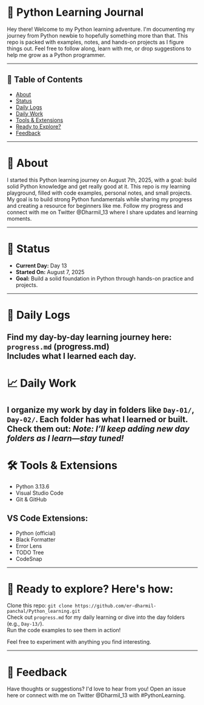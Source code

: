 # 🐍  Python Learning Journal
Hey there! Welcome to my Python learning adventure. I'm documenting my journey from Python newbie to hopefully something more than that. This repo is packed with examples, notes, and hands-on projects as I figure things out. Feel free to follow along, learn with me, or drop suggestions to help me grow as a Python programmer.


---

## 📝 Table of Contents

- [About](#about)
- [Status](#status)
- [Daily Logs](#daily-logs)
- [Daily Work](#daily-work)
- [Tools & Extensions](#tools-and-extensions)
- [Ready to Explore?](#ready-to-explore)
- [Feedback](#feedback)

---
# 🎯 About
I started this Python learning journey on August 7th, 2025, with a goal: build solid Python knowledge and get really good at it. This repo is my learning playground, filled with code examples, personal notes, and small projects. My goal is to build strong Python fundamentals while sharing my progress and creating a resource for beginners like me.
Follow my progress and connect with me on Twitter @Dharmil_13 where I share updates and learning moments.

---

# 📅 Status

- **Current Day:** Day 13  
- **Started On:** August 7, 2025  
- **Goal:** Build a solid foundation in Python through hands-on practice and projects.

---

# 🧠 Daily Logs
Find my day-by-day learning journey here:
`progress.md` (progress.md)  
Includes what I learned each day.
---

# 📈 Daily Work 

I organize my work by day in folders like `Day-01/`, `Day-02/`. Each folder has what I learned or built. Check them out:
*Note: I’ll keep adding new day folders as I learn—stay tuned!*
---

# 🛠️ Tools & Extensions

- Python 3.13.6
- Visual Studio Code
- Git & GitHub

## VS Code Extensions:
- Python (official)
- Black Formatter
- Error Lens
- TODO Tree
- CodeSnap

---

# 🚀 Ready to explore? Here's how:

Clone this repo: `git clone https://github.com/er-dharmil-panchal/Python_learning.git`  
Check out `progress.md` for my daily learning or dive into the day folders (e.g., `Day-13/`).  
Run the code examples to see them in action!  

Feel free to experiment with anything you find interesting.

---

# 💬 Feedback

Have thoughts or suggestions? I'd love to hear from you! Open an issue here or connect with me on Twitter @Dharmil_13 with #PythonLearning.

